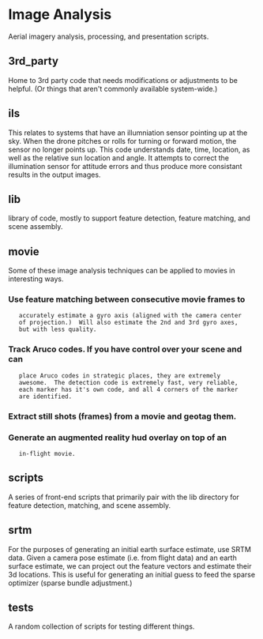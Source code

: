 # Image Analysis

Aerial imagery analysis, processing, and presentation scripts.

## 3rd_party

   Home to 3rd party code that needs modifications or adjustments to
   be helpful.  (Or things that aren't commonly available
   system-wide.)

## ils

   This relates to systems that have an illumniation sensor pointing
   up at the sky.  When the drone pitches or rolls for turning or
   forward motion, the sensor no longer points up.  This code
   understands date, time, location, as well as the relative sun
   location and angle.  It attempts to correct the illumination sensor
   for attitude errors and thus produce more consistant results in the
   output images.

## lib

   library of code, mostly to support feature detection, feature
   matching, and scene assembly.

## movie

   Some of these image analysis techniques can be applied to movies in
   interesting ways.

   ### Use feature matching between consecutive movie frames to
       accurately estimate a gyro axis (aligned with the camera center
       of projection.)  Will also estimate the 2nd and 3rd gyro axes,
       but with less quality.

   ### Track Aruco codes.  If you have control over your scene and can
       place Aruco codes in strategic places, they are extremely
       awesome.  The detection code is extremely fast, very reliable,
       each marker has it's own code, and all 4 corners of the marker
       are identified.

   ### Extract still shots (frames) from a movie and geotag them.

   ### Generate an augmented reality hud overlay on top of an
       in-flight movie.

## scripts

   A series of front-end scripts that primarily pair with the lib
   directory for feature detection, matching, and scene assembly.

## srtm

   For the purposes of generating an initial earth surface estimate,
   use SRTM data.  Given a camera pose estimate (i.e. from flight
   data) and an earth surface estimate, we can project out the feature
   vectors and estimate their 3d locations.  This is useful for
   generating an initial guess to feed the sparse optimizer (sparse
   bundle adjustment.)

## tests

   A random collection of scripts for testing different things.